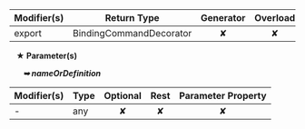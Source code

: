 | Modifier(s)                            | Return Type                    | Generator                        | Overload                         | Implementation                        |
|----------------------------------------|--------------------------------|:--------------------------------:|:--------------------------------:|:-------------------------------------:|
| export | BindingCommandDecorator | ✘ | ✘  | ✔ |

&nbsp;&nbsp; **&#9733; Parameter(s)**

&nbsp;&nbsp;&nbsp;&nbsp;&nbsp; _**&#10149; nameOrDefinition**_

| Modifier(s)                              | Type                        | Optional                           | Rest                          | Parameter Property                          |
|------------------------------------------|-----------------------------|:----------------------------------:|:-----------------------------:|:-------------------------------------------:|
| - | any | ✘  | ✘ | ✘ |